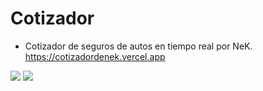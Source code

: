 # Cotizador
- Cotizador de seguros de autos en tiempo real por NeK. https://cotizadordenek.vercel.app
<img src ="https://cdn.discordapp.com/attachments/699477126067519508/1198007839860473997/image.png?ex=65bd56be&is=65aae1be&hm=74d2e1dcf5d6a3ef5d230edcfe6b661de68326185b47c6982e69c9f85a936805&">
<img src ="https://cdn.discordapp.com/attachments/699477126067519508/1198009673635352606/image.png?ex=65bd5874&is=65aae374&hm=d6547a2637c00280b635448061f2274ef590ac878f66f623a50a436786fbbc42&">